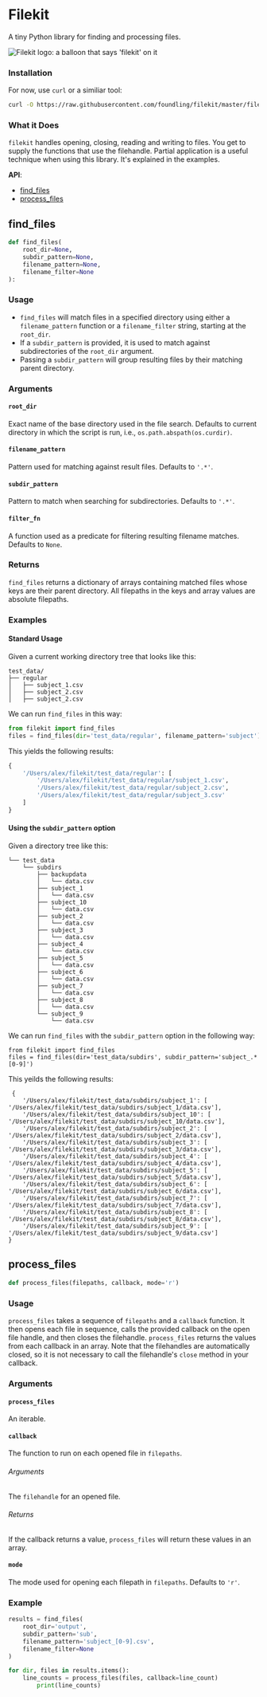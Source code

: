 # Filekit

A tiny Python library for finding and processing files.

![Filekit logo: a balloon that says 'filekit' on it](https://raw.githubusercontent.com/foundling/filekit/master/media/filekit.png?sanitize=true)

### Installation

For now, use `curl` or a similiar tool:

````bash
curl -O https://raw.githubusercontent.com/foundling/filekit/master/filekit.py
````

### What it Does

`filekit` handles opening, closing, reading and writing to files. You get to supply the functions that use the filehandle.  Partial application is a useful technique when using this library. It's explained in the examples.

**API**:

+ [find_files](#find_files)
+ [process_files](#process_files)

## find_files

````python
def find_files(
    root_dir=None, 
    subdir_pattern=None, 
    filename_pattern=None, 
    filename_filter=None
):
````

### Usage

+ `find_files` will match files in a specified directory using either a `filename_pattern` function or a `filename_filter` string, starting at the `root_dir`. 
+ If a `subdir_pattern` is provided, it is used to match against subdirectories of the `root_dir` argument. 
+ Passing a `subdir_pattern`  will group resulting files by their matching parent directory.


### Arguments

#### `root_dir`

Exact name of the base directory used in the file search. Defaults to current directory in which the script is run, i.e., `os.path.abspath(os.curdir)`.

#### `filename_pattern`

Pattern used for matching against result files.  Defaults to `'.*'`.

#### `subdir_pattern`

Pattern to match when searching for subdirectories.  Defaults to `'.*'`.

#### `filter_fn`

A function used as a predicate for filtering resulting filename matches.  Defaults to `None`.

### Returns

`find_files` returns a dictionary of arrays containing matched files whose keys are their parent directory. All filepaths in the keys and array values are absolute filepaths.

### Examples

#### Standard Usage

Given a current working directory tree that looks like this:
    
    test_data/
    ├── regular
    │   ├── subject_1.csv
    │   ├── subject_2.csv
    │   ├── subject_2.csv

We can run `find_files` in this way:

````python
from filekit import find_files
files = find_files(dir='test_data/regular', filename_pattern='subject')
````

This yields the following results:

````python
{ 
    '/Users/alex/filekit/test_data/regular': [
        '/Users/alex/filekit/test_data/regular/subject_1.csv',
        '/Users/alex/filekit/test_data/regular/subject_2.csv',
        '/Users/alex/filekit/test_data/regular/subject_3.csv'
    ]
}
````


#### Using the `subdir_pattern` option

Given a directory tree like this:

    └── test_data
		└── subdirs
			├── backupdata
			│   └── data.csv
			├── subject_1
			│   └── data.csv
			├── subject_10
			│   └── data.csv
			├── subject_2
			│   └── data.csv
			├── subject_3
			│   └── data.csv
			├── subject_4
			│   └── data.csv
			├── subject_5
			│   └── data.csv
			├── subject_6
			│   └── data.csv
			├── subject_7
			│   └── data.csv
			├── subject_8
			│   └── data.csv
			└── subject_9
				└── data.csv

We can run `find_files` with the `subdir_pattern` option in the following way:

    from filekit import find_files 
    files = find_files(dir='test_data/subdirs', subdir_pattern='subject_.*[0-9]')

This yeilds the following results:

````
 { 
    '/Users/alex/filekit/test_data/subdirs/subject_1': [ '/Users/alex/filekit/test_data/subdirs/subject_1/data.csv'],
    '/Users/alex/filekit/test_data/subdirs/subject_10': [ '/Users/alex/filekit/test_data/subdirs/subject_10/data.csv'],
    '/Users/alex/filekit/test_data/subdirs/subject_2': [ '/Users/alex/filekit/test_data/subdirs/subject_2/data.csv'],
    '/Users/alex/filekit/test_data/subdirs/subject_3': [ '/Users/alex/filekit/test_data/subdirs/subject_3/data.csv'],
    '/Users/alex/filekit/test_data/subdirs/subject_4': [ '/Users/alex/filekit/test_data/subdirs/subject_4/data.csv'],
    '/Users/alex/filekit/test_data/subdirs/subject_5': [ '/Users/alex/filekit/test_data/subdirs/subject_5/data.csv'],
    '/Users/alex/filekit/test_data/subdirs/subject_6': [ '/Users/alex/filekit/test_data/subdirs/subject_6/data.csv'],
    '/Users/alex/filekit/test_data/subdirs/subject_7': [ '/Users/alex/filekit/test_data/subdirs/subject_7/data.csv'],
    '/Users/alex/filekit/test_data/subdirs/subject_8': [ '/Users/alex/filekit/test_data/subdirs/subject_8/data.csv'],
    '/Users/alex/filekit/test_data/subdirs/subject_9': [ '/Users/alex/filekit/test_data/subdirs/subject_9/data.csv']
}   
````


## process_files

````python
def process_files(filepaths, callback, mode='r')
````

### Usage

`process_files` takes a sequence of `filepaths` and a `callback` function. It then opens each file in sequence, calls the provided callback on the open file handle, and then closes the filehandle.  `process_files` returns the values from each callback in an array.  Note that the filehandles are automatically closed, so it is not necessary to call the filehandle's `close` method in your callback.

### Arguments

#### `process_files`
An iterable.

#### `callback`
The function to run on each opened file in `filepaths`.

###### Arguments 
The `filehandle` for an opened file.

###### Returns
If the callback returns a value, `process_files` will return these values in an array. 

#### `mode`
The mode used for opening each filepath in `filepaths`. Defaults to `'r'`.


### Example

````python
results = find_files(
    root_dir='output', 
    subdir_pattern='sub', 
    filename_pattern='subject_[0-9].csv', 
    filename_filter=None
)

for dir, files in results.items():
    line_counts = process_files(files, callback=line_count)
        print(line_counts)
````
